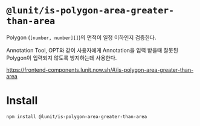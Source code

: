 # `@lunit/is-polygon-area-greater-than-area`

Polygon (`[number, number][]`)의 면적이 일정 이하인지 검증한다.

Annotation Tool, OPT와 같이 사용자에게 Annotation을 입력 받을때
잘못된 Polygon이 입력되지 않도록 방지하는데 사용한다.

<https://frontend-components.lunit.now.sh/#/is-polygon-area-greater-than-area>

# Install

```sh
npm install @lunit/is-polygon-area-greater-than-area
```
